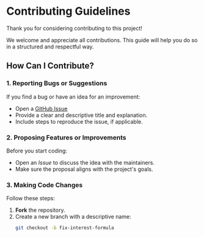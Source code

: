 # Contributing Guidelines

Thank you for considering contributing to this project!

We welcome and appreciate all contributions. This guide will help you do so in a structured and respectful way.

## How Can I Contribute?

### 1. Reporting Bugs or Suggestions

If you find a bug or have an idea for an improvement:

- Open a [GitHub Issue](https://github.com/xespinozal/compoundedinterest/issues/new)
- Provide a clear and descriptive title and explanation.
- Include steps to reproduce the issue, if applicable.

### 2. Proposing Features or Improvements

Before you start coding:

- Open an *Issue* to discuss the idea with the maintainers.
- Make sure the proposal aligns with the project's goals.

### 3. Making Code Changes

Follow these steps:

1. **Fork** the repository.
2. Create a new branch with a descriptive name:
   ```bash
   git checkout -b fix-interest-formula
